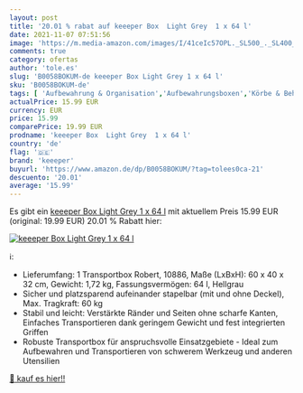 ```yaml
---
layout: post
title: '20.01 % rabat auf keeeper Box  Light Grey  1 x 64 l'
date: 2021-11-07 07:51:56
image: 'https://m.media-amazon.com/images/I/41ceIc57OPL._SL500_._SL400_.jpg'
comments: true
category: ofertas
author: 'tole.es'
slug: 'B0058BOKUM-de keeeper Box Light Grey 1 x 64 l'
sku: 'B0058BOKUM-de'
tags: [ 'Aufbewahrung & Organisation','Aufbewahrungsboxen','Körbe & Behälter','Küche, Haushalt & Wohnen','keeeper', ]
actualPrice: 15.99 EUR
currency: EUR
price: 15.99
comparePrice: 19.99 EUR
prodname: 'keeeper Box  Light Grey  1 x 64 l'
country: 'de'
flag: '🇩🇪'
brand: 'keeeper'
buyurl: 'https://www.amazon.de/dp/B0058BOKUM/?tag=tolees0ca-21'
descuento: '20.01'
average: '15.99'
---
```


Es gibt ein [keeeper Box  Light Grey  1 x 64 l](https://www.amazon.de/dp/B0058BOKUM/?tag=tolees0ca-21) mit aktuellem Preis 15.99 EUR (original: 19.99 EUR) 20.01 % Rabatt hier:

[![keeeper Box  Light Grey  1 x 64 l](https://m.media-amazon.com/images/I/41ceIc57OPL._SL500_._SL400_.jpg)](https://www.amazon.de/dp/B0058BOKUM/?tag=tolees0ca-21)

ℹ️:

- Lieferumfang: 1 Transportbox Robert, 10886, Maße (LxBxH): 60 x 40 x 32 cm, Gewicht: 1,72 kg, Fassungsvermögen: 64 l, Hellgrau
- Sicher und platzsparend aufeinander stapelbar (mit und ohne Deckel), Max. Tragkraft: 60 kg
- Stabil und leicht: Verstärkte Ränder und Seiten ohne scharfe Kanten, Einfaches Transportieren dank geringem Gewicht und fest integrierten Griffen
- Robuste Transportbox für anspruchsvolle Einsatzgebiete - Ideal zum Aufbewahren und Transportieren von schwerem Werkzeug und anderen Utensilien

[🛒 kauf es hier!!](https://www.amazon.de/dp/B0058BOKUM/?tag=tolees0ca-21)

